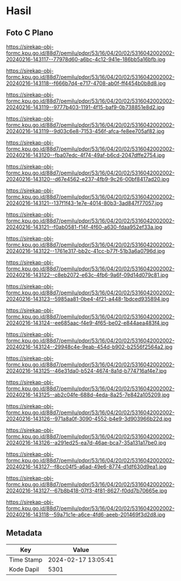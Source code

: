 # Hasil

## Foto C Plano

https://sirekap-obj-formc.kpu.go.id/88d7/pemilu/pdpr/53/16/04/20/02/5316042002002-20240216-143117--77978d60-a6bc-4c12-941e-186bb5a16bfb.jpg

https://sirekap-obj-formc.kpu.go.id/88d7/pemilu/pdpr/53/16/04/20/02/5316042002002-20240216-143118--f666b7d4-e717-4708-ab0f-ff4454b0b8d8.jpg

https://sirekap-obj-formc.kpu.go.id/88d7/pemilu/pdpr/53/16/04/20/02/5316042002002-20240216-143119--9777b403-1191-4f15-baf9-0b738851e8d2.jpg

https://sirekap-obj-formc.kpu.go.id/88d7/pemilu/pdpr/53/16/04/20/02/5316042002002-20240216-143119--9d03c6e8-7153-456f-afca-fe8ee705af82.jpg

https://sirekap-obj-formc.kpu.go.id/88d7/pemilu/pdpr/53/16/04/20/02/5316042002002-20240216-143120--fba07edc-4f74-49af-b6cd-2047dffe2754.jpg

https://sirekap-obj-formc.kpu.go.id/88d7/pemilu/pdpr/53/16/04/20/02/5316042002002-20240216-143120--d67e4562-e237-4fb9-9c26-00bf8417ad20.jpg

https://sirekap-obj-formc.kpu.go.id/88d7/pemilu/pdpr/53/16/04/20/02/5316042002002-20240216-143121--137f1f43-1e7e-4014-80b3-3ad847f77057.jpg

https://sirekap-obj-formc.kpu.go.id/88d7/pemilu/pdpr/53/16/04/20/02/5316042002002-20240216-143121--f0ab0581-f14f-4f60-a630-fdaa952ef33a.jpg

https://sirekap-obj-formc.kpu.go.id/88d7/pemilu/pdpr/53/16/04/20/02/5316042002002-20240216-143122--1761e317-bb2c-41cc-b77f-51b3a6a0796d.jpg

https://sirekap-obj-formc.kpu.go.id/88d7/pemilu/pdpr/53/16/04/20/02/5316042002002-20240216-143122--c8eb2072-e63c-4fb6-9a6f-09d14d079c81.jpg

https://sirekap-obj-formc.kpu.go.id/88d7/pemilu/pdpr/53/16/04/20/02/5316042002002-20240216-143123--5985aa81-0be4-4f21-a448-1bdced935894.jpg

https://sirekap-obj-formc.kpu.go.id/88d7/pemilu/pdpr/53/16/04/20/02/5316042002002-20240216-143124--ee685aac-f4e9-4f65-be02-e844aea483f4.jpg

https://sirekap-obj-formc.kpu.go.id/88d7/pemilu/pdpr/53/16/04/20/02/5316042002002-20240216-143124--29948c4e-9eab-454d-b902-b2556f2564a2.jpg

https://sirekap-obj-formc.kpu.go.id/88d7/pemilu/pdpr/53/16/04/20/02/5316042002002-20240216-143125--46e31da0-b524-4674-8a1d-b774716af4e7.jpg

https://sirekap-obj-formc.kpu.go.id/88d7/pemilu/pdpr/53/16/04/20/02/5316042002002-20240216-143125--ab2c04fe-688d-4eda-8a25-7e842a105209.jpg

https://sirekap-obj-formc.kpu.go.id/88d7/pemilu/pdpr/53/16/04/20/02/5316042002002-20240216-143126--971a8a0f-3090-4552-b4e9-3d903966b22d.jpg

https://sirekap-obj-formc.kpu.go.id/88d7/pemilu/pdpr/53/16/04/20/02/5316042002002-20240216-143126--a291ed25-ea7d-46ae-bca7-35a131a17be0.jpg

https://sirekap-obj-formc.kpu.go.id/88d7/pemilu/pdpr/53/16/04/20/02/5316042002002-20240216-143127--f8cc04f5-a6ad-49e6-8774-d1df630d9ea1.jpg

https://sirekap-obj-formc.kpu.go.id/88d7/pemilu/pdpr/53/16/04/20/02/5316042002002-20240216-143127--67b8b418-07f3-4f81-8627-f0dd7b70665e.jpg

https://sirekap-obj-formc.kpu.go.id/88d7/pemilu/pdpr/53/16/04/20/02/5316042002002-20240216-143118--59a71c1e-a6ce-4fd6-aeeb-201469f3d2d8.jpg


## Metadata

| Key        | Value               |
| ---------- | ------------------- |
| Time Stamp | 2024-02-17 13:05:41 |
| Kode Dapil | 5301                |



